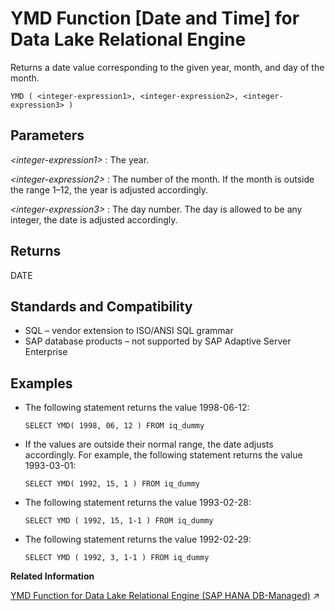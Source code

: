 <!-- loioa592fc9184f21015bfa68c6078363fae -->

# YMD Function \[Date and Time\] for Data Lake Relational Engine

Returns a date value corresponding to the given year, month, and day of the month.



```
YMD ( <integer-expression1>, <integer-expression2>, <integer-expression3> )
```



<a name="loioa592fc9184f21015bfa68c6078363fae__YMD_parm1"/>

## Parameters

 *<integer-expression1\>*
 :   The year.

  *<integer-expression2\>*
 :   The number of the month. If the month is outside the range 1–12, the year is adjusted accordingly.

  *<integer-expression3\>*
 :   The day number. The day is allowed to be any integer, the date is adjusted accordingly.

 

<a name="loioa592fc9184f21015bfa68c6078363fae__YMD_returns1"/>

## Returns

DATE



<a name="loioa592fc9184f21015bfa68c6078363fae__YMD_standards1"/>

## Standards and Compatibility

-   SQL – vendor extension to ISO/ANSI SQL grammar
-   SAP database products – not supported by SAP Adaptive Server Enterprise



<a name="loioa592fc9184f21015bfa68c6078363fae__YMD_examples1"/>

## Examples

-   The following statement returns the value 1998-06-12:

    ```
    SELECT YMD( 1998, 06, 12 ) FROM iq_dummy
    ```

-   If the values are outside their normal range, the date adjusts accordingly. For example, the following statement returns the value 1993-03-01:

    ```
    SELECT YMD( 1992, 15, 1 ) FROM iq_dummy
    ```

-   The following statement returns the value 1993-02-28:

    ```
    SELECT YMD ( 1992, 15, 1-1 ) FROM iq_dummy
    ```

-   The following statement returns the value 1992-02-29:

    ```
    SELECT YMD ( 1992, 3, 1-1 ) FROM iq_dummy
    ```


**Related Information**  


[YMD Function for Data Lake Relational Engine (SAP HANA DB-Managed)](https://help.sap.com/viewer/a898e08b84f21015969fa437e89860c8/2023_1_QRC/en-US/0cf8ed274a1d4591baedd1691a352a48.html "Returns a date value corresponding to the given year, month, and day of the month.") :arrow_upper_right:

